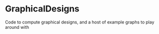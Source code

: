 # GraphicalDesigns
Code to compute graphical designs, and a host of example graphs to play around with
